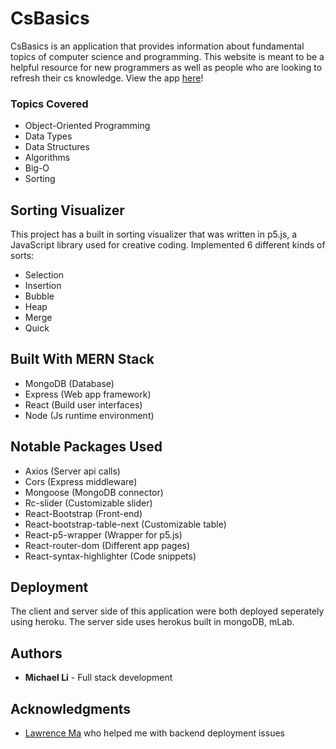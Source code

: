 # CsBasics

CsBasics is an application that provides information about fundamental topics of computer science and programming. This website is meant to be a helpful resource for new programmers as well as people who are looking to refresh their cs knowledge. View the app [here](https://csbasics.herokuapp.com/)!

### Topics Covered
* Object-Oriented Programming
* Data Types
* Data Structures
* Algorithms
* Big-O
* Sorting

## Sorting Visualizer

This project has a built in sorting visualizer that was written in p5.js, a JavaScript library used for creative coding. Implemented 6 different kinds of sorts:
* Selection
* Insertion
* Bubble
* Heap
* Merge
* Quick

## Built With MERN Stack

* MongoDB (Database)
* Express (Web app framework)
* React (Build user interfaces)
* Node (Js runtime environment)

## Notable Packages Used

* Axios (Server api calls)
* Cors (Express middleware)
* Mongoose (MongoDB connector)
* Rc-slider (Customizable slider)
* React-Bootstrap (Front-end)
* React-bootstrap-table-next (Customizable table)
* React-p5-wrapper (Wrapper for p5.js)
* React-router-dom (Different app pages)
* React-syntax-highlighter (Code snippets)

## Deployment

The client and server side of this application were both deployed seperately using heroku. The server side uses herokus built in mongoDB, mLab. 

## Authors

* **Michael Li** - Full stack development

## Acknowledgments

* [Lawrence Ma](https://github.com/lawrencema415) who helped me with backend deployment issues

